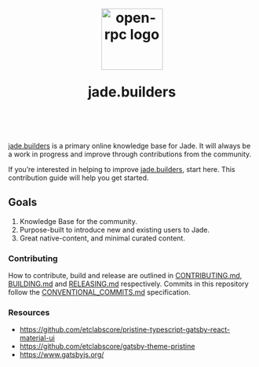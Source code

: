 <h1 align="center" style="margin-top: 1em; margin-bottom: 3em;">
  <p><a href="https://jade.builders"><img alt="open-rpc logo" src="https://raw.githubusercontent.com/etclabscore/jade-media-assets/master/jade-logo-light/jade-logo-light%20(PNG)/256x256.png" alt="jade.builders" width="125"></a></p>
  <p>jade.builders</p>
</h1>

[jade.builders](https://jade.builders) is a primary online knowledge base for Jade. It will always be a work in progress and improve through contributions from the community.

If you’re interested in helping to improve [jade.builders](https://jade.builders), start here. This contribution guide will help you get started.

## Goals

1. Knowledge Base for the community.
2. Purpose-built to introduce new and existing users to Jade.
3. Great native-content, and minimal curated content.

### Contributing

How to contribute, build and release are outlined in [CONTRIBUTING.md](CONTRIBUTING.md), [BUILDING.md](BUILDING.md) and [RELEASING.md](RELEASING.md) respectively. Commits in this repository follow the [CONVENTIONAL_COMMITS.md](CONVENTIONAL_COMMITS.md) specification.


### Resources

- https://github.com/etclabscore/pristine-typescript-gatsby-react-material-ui
- https://github.com/etclabscore/gatsby-theme-pristine
- https://www.gatsbyjs.org/
